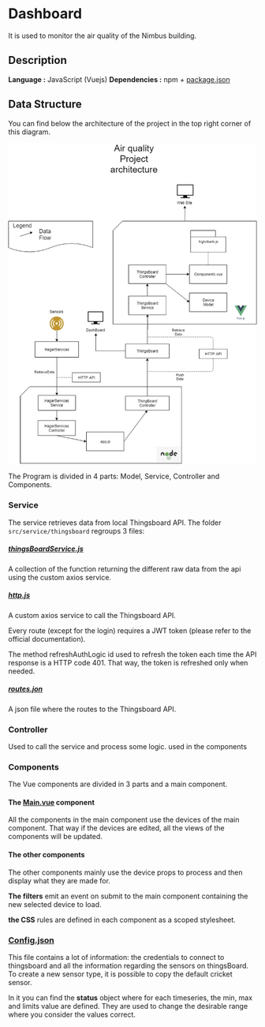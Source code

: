 # Dashboard

It is used to monitor the air quality of the Nimbus building.

## Description
**Language :** JavaScript (Vuejs)
**Dependencies :** npm + [package.json](package.json)
 
## Data Structure
You can find below the architecture of the project in the top right corner of this diagram. 

![alt text](doc/airQualityArchitecture.jpg)

The Program is divided in 4 parts: Model, Service, Controller and Components.

### Service

The service retrieves data from local Thingsboard API. The folder `src/service/thingsboard` regroups 3 files:

##### [thingsBoardService.js](src/service/thingsboardService.js)
A collection of the function returning the different raw data from the api using the custom axios service. 

##### [http.js](src/service/http.js)
A custom axios service to call the Thingsboard API.

Every route (except for the login) requires a JWT token (please refer to the official documentation).

The method refreshAuthLogic id used to refresh the token each time the API response is a HTTP code 401.
That way, the token is refreshed only when needed.  

##### [routes.jon](src/service/routes.json)
A json file where the routes to the Thingsboard API.

### Controller
Used to call the service and process some logic. used in the components

### Components
The Vue components are divided in 3 parts and a main component.

#### The [Main.vue](src/components/Main.vue) component
 
 All the components in the main component use the devices of the main component.
 That way if the devices are edited, all the views of the components will be updated.
 
 #### The other components
 
The other components mainly use the device props to process and then display what they are made for.

**The filters** emit an event on submit to the main component containing the new selected device to load.

**the CSS** rules are defined in each component as a scoped stylesheet.

### [Config.json](src/config.json)

This file contains a lot of information: the credentials to connect to thingsboard and all the information regarding the
 sensors on thingsBoard.
To create a new sensor type, it is possible to copy the default cricket sensor. 

In it you can find the **status** object
 where for each timeseries, the min, max and limits value are defined.
They are used to change the desirable range where you consider the values correct.